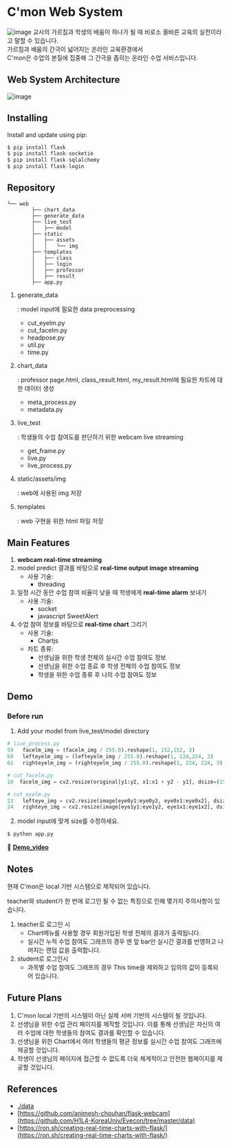 # C'mon Web System

![image](https://user-images.githubusercontent.com/43233184/91686002-0c77fa80-eb97-11ea-938e-dd2eca56c908.png)
교사의 가르침과 학생의 배움이 하나가 될 때 비로소 올바른 교육의 실천이라고 말할 수 있습니다.<br>
가르침과 배움의 간극이 넓어지는 온라인 교육환경에서<br>
C'mon은 수업의 본질에 집중해 그 간극을 좁히는 온라인 수업 서비스입니다.



## Web System Architecture

![image](https://user-images.githubusercontent.com/43233184/91658530-d9d0f200-eb03-11ea-90bc-326f41c8dd5f.png)


## Installing

Install and update using pip:

```python
$ pip install flask
$ pip install flask-socketio
$ pip install flask-sqlalchemy
$ pip install flask-login
```

## Repository

```
└── web
        ├── chart_data
        ├── generate_data
        ├── live_test
        │   ├── model
        ├── static
        │   ├── assets
        │   │   └── img
        ├── templates
        │   ├── class
        │   ├── login
        │   ├── professor
        │   ├── result
        ├── app.py
```

1. generate_data

    : model input에 필요한 data preprocessing

    - cut_eyelm.py
    - cut_facelm.py
    - headpose.py
    - util.py
    - time.py
2. chart_data

    : professor page.html, class_result.html, my_result.html에 필요한 차트에 대한 데이터 생성

    - meta_process.py
    - metadata.py
3. live_test

    : 학생들의 수업 참여도를 판단하기 위한 webcam live streaming

    - get_frame.py
    - live.py
    - live_process.py
4. static/assets/img

    : web에 사용된 img 저장

5. templates

    : web 구현을 위한 html 파일 저장

## Main Features

1. **webcam real-time streaming**
2. model predict 결과를 바탕으로 **real-time output image streaming**
    - 사용 기술:
        - threading
3. 일정 시간 동안 수업 참여 비율이 낮을 때 학생에게 **real-time alarm** 보내기
    - 사용 기술:
        - socket
        - javascript SweetAlert
4. 수업 참여 정보를 바탕으로 **real-time chart** 그리기
    - 사용 기술:
        - Chartjs
    - 차트 종류:
        - 선생님을 위한 학생 전체의 실시간 수업 참여도 정보
        - 선생님을 위한 수업 종료 후 학생 전체의 수업 참여도 정보
        - 학생을 위한 수업 종류 후 나의 수업 참여도 정보

## Demo
### Before run
1. Add your model from live_test/model directory

```python
# live_process.py
59   facelm_img = (facelm_img / 255.0).reshape(1, 152,152, 3)
60   lefteyelm_img = (lefteyelm_img / 255.0).reshape(1, 224,224, 3)
61   righteyelm_img = (righteyelm_img / 255.0).reshape(1, 224, 224, 3)

# cut_facelm.py
10  facelm_img = cv2.resize(original[y1:y2, x1:x1 + y2 - y1], dsize=(152, 152), interpolation=cv2.INTER_AREA)

# cut_eyelm.py
23   lefteye_img = cv2.resize(image[eye0y1:eye0y2, eye0x1:eye0x2], dsize=(224, 224), interpolation=cv2.INTER_AREA)
24   righteye_img = cv2.resize(image[eye1y1:eye1y2, eye1x1:eye1x2], dsize=(224, 224), interpolation=cv2.INTER_AREA)
```

2. model input에 맞게 size를 수정하세요.

```python
$ python app.py
```

🎥 [**Demo_video**](https://drive.google.com/file/d/1URumJlHoDgkaJyyPHYp6kwAjmstywiL6/view)

## Notes

현재 C'mon은 local 기반 시스템으로 제작되어 있습니다.

teacher와 student가 한 번에 로그인 될 수 없는 특징으로 인해 몇가지 주의사항이 있습니다.

1. teacher로 로그인 시
    - Chart메뉴를 사용할 경우 회원가입된 학생 전체의 결과가 출력됩니다.
    - 실시간 누적 수업 참여도 그래프의 경우 맨 앞 bar만 실시간 결과를 반영하고 나머지는 랜덤 값을 출력합니다.
2. student로 로그인시
    - 과목별 수업 참여도 그래프의 경우 This time을 제외하고 임의의 값이 등록되어 있습니다.

## Future Plans

1. C'mon local 기반의 시스템이 아닌 실제 서버 기반의 시스템이 될 것입니다.
2. 선생님을 위한 수업 관리 페이지를 제작할 것입니다. 이를 통해 선생님은 자신의 여러 수업에 대한 학생들의 참여도 결과를 확인할 수 있습니다.
3. 선생님을 위한 Chart에서 여러 학생들의 평균 정보를 실시간 수업 참여도 그래프에 제공할 것입니다.
4. 학생이 선생님의 페이지에 접근할 수 없도록 더욱 체계적이고 안전한 웹페이지를 제공할 것입니다.

## References
- [./data](https://github.com/H1L4-KoreaUniv/Eyecon/tree/master/data)
- [https://github.com/animesh-chouhan/flask-webcam](https://github.com/H1L4-KoreaUniv/Eyecon/tree/master/data)
- [https://ron.sh/creating-real-time-charts-with-flask/](https://ron.sh/creating-real-time-charts-with-flask/)

